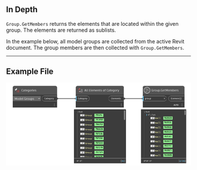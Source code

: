 ## In Depth
`Group.GetMembers` returns the elements that are located within the given group. The elements are returned as sublists.

In the example below, all model groups are collected from the active Revit document. The group members are then collected with `Group.GetMembers`.

___
## Example File

![Group.GetMembers](./Revit.Elements.Group.GetMembers_img.jpg)